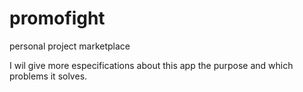 # promofight
personal project marketplace

I wil give more especifications about this app the purpose and which problems it solves.
